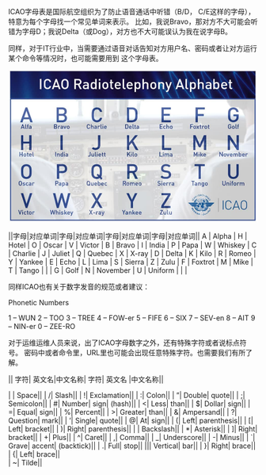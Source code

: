 ICAO字母表是国际航空组织为了防止语音通话中听错（B/D， C/E这样的字母），特意为每个字母找一个常见单词来表示。
比如，我说Bravo，那对方不大可能会听错为字母D；我说Delta（或Dog），对方也不大可能误认为我在说字母B。

同样，对于IT行业中，当需要通过语音对话告知对方用户名、密码或者让对方运行某个命令等情况时，也可能需要用到
这个字母表。

![ICAO Alphabet](../images/Icao_Alphabet.jpg)

||字母|对应单词|字母|对应单词|字母|对应单词|字母|对应单词||
A | Alpha | H | Hotel | O | Oscar | V | Victor |
B | Bravo | I | India | P | Papa | W | Whiskey |
C | Charlie | J | Juliet | Q | Quebec | X | X-ray |
D | Delta | K | Kilo | R | Romeo | Y | Yankee |
E | Echo | L | Lima | S | Sierra | Z | Zulu |
F | Foxtrot | M | Mike | T | Tango |  |  |
G | Golf | N | November | U | Uniform |  |  |

同样ICAO也有关于数字发音的规范或者建议：

Phonetic Numbers

1 – WUN
2 – TOO
3 – TREE
4 – FOW-er
5 – FIFE
6 – SIX
7 – SEV-en
8 – AIT
9 – NIN-er
0 – ZEE-RO

对于运维运维人员来说，出了ICAO字母数字之外，还有特殊字符或者说标点符号。
密码中或者命令里，URL里也可能会出现任意特殊字符。也需要我们有所了解。

|| 字符| 英文名|中文名称| 字符| 英文名 |中文名称||

|  | Space||                  | /| Slash||
| !| Exclamation||            | :| Colon||
| ”| Double| quote||          | ;| Semicolon||
| #| Number| sign| (hash)||   | <| Less| than||
| $| Dollar| sign||           | =| Equal| sign||
| %| Percent||                | >| Greater| than||
| &| Ampersand||              | ?| Question| mark||
| ’| Single| quote||          | @| At| sign||
| (| Left| parenthesis||      | [| Left| bracket||
| )| Right| parenthesis||     | \| Backslash||
| *| Asterisk||               | ]| Right| bracket||
| +| Plus||                   | ^| Caret||
| ,| Comma||                  | _| Underscore||
| -| Minus||                  | `| Grave| accent| (backtick)||
| .| Full| stop||             |\|| Vertical| bar||
| }| Right| brace||           | {| Left| brace||                   
| ~| Tilde||                             
                             

















